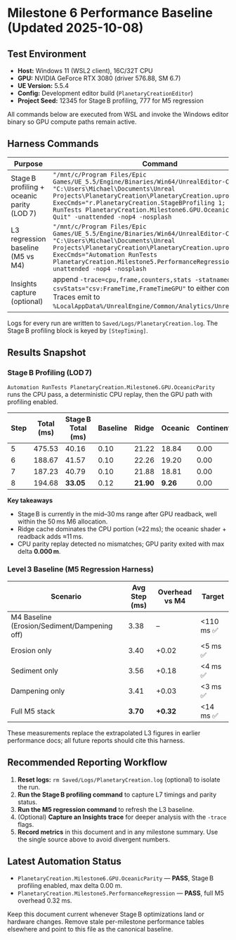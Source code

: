 # Milestone 6 Performance Baseline (Updated 2025-10-08)

## Test Environment
- **Host:** Windows 11 (WSL2 client), 16C/32T CPU
- **GPU:** NVIDIA GeForce RTX 3080 (driver 576.88, SM 6.7)
- **UE Version:** 5.5.4
- **Config:** Development editor build (`PlanetaryCreationEditor`)
- **Project Seed:** 12345 for Stage B profiling, 777 for M5 regression

All commands below are executed from WSL and invoke the Windows editor binary so GPU compute paths remain active.

## Harness Commands
| Purpose | Command |
| --- | --- |
| Stage B profiling + oceanic parity (LOD 7) | `"/mnt/c/Program Files/Epic Games/UE_5.5/Engine/Binaries/Win64/UnrealEditor-Cmd.exe" "C:\Users\Michael\Documents\Unreal Projects\PlanetaryCreation\PlanetaryCreation.uproject" -ExecCmds="r.PlanetaryCreation.StageBProfiling 1; Automation RunTests PlanetaryCreation.Milestone6.GPU.OceanicParity; Quit" -unattended -nop4 -nosplash` |
| L3 regression baseline (M5 vs M4) | `"/mnt/c/Program Files/Epic Games/UE_5.5/Engine/Binaries/Win64/UnrealEditor-Cmd.exe" "C:\Users\Michael\Documents\Unreal Projects\PlanetaryCreation\PlanetaryCreation.uproject" -ExecCmds="Automation RunTests PlanetaryCreation.Milestone5.PerformanceRegression; Quit" -unattended -nop4 -nosplash` |
| Insights capture (optional) | append `-trace=cpu,frame,counters,stats -statnamedevents -csvStats="csv:FrameTime,FrameTimeGPU"` to either command. Traces emit to `%LocalAppData%/UnrealEngine/Common/Analytics/UnrealInsights`. |

Logs for every run are written to `Saved/Logs/PlanetaryCreation.log`. The Stage B profiling block is keyed by `[StepTiming]`.

## Results Snapshot

### Stage B Profiling (LOD 7)
`Automation RunTests PlanetaryCreation.Milestone6.GPU.OceanicParity` runs the CPU pass, a deterministic CPU replay, then the GPU path with profiling enabled.

| Step | Total (ms) | Stage B Total (ms) | Baseline | Ridge | Oceanic | Continental | Readback |
| --- | --- | --- | --- | --- | --- | --- | --- |
| 5 | 475.53 | 40.16 | 0.10 | 21.22 | 18.84 | 0.00 | 0.00 |
| 6 | 188.67 | 41.57 | 0.10 | 22.26 | 19.20 | 0.00 | 0.00 |
| 7 | 187.23 | 40.79 | 0.10 | 21.88 | 18.81 | 0.00 | 0.00 |
| 8 | 194.68 | **33.05** | 0.12 | **21.90** | **9.26** | 0.00 | **1.77** |

**Key takeaways**
- Stage B is currently in the mid–30 ms range after GPU readback, well within the 50 ms M6 allocation.
- Ridge cache dominates the CPU portion (≈22 ms); the oceanic shader + readback adds ≈11 ms.
- CPU parity replay detected no mismatches; GPU parity exited with max delta **0.000 m**.

### Level 3 Baseline (M5 Regression Harness)

| Scenario | Avg Step (ms) | Overhead vs M4 | Target |
| --- | --- | --- | --- |
| M4 Baseline (Erosion/Sediment/Dampening off) | 3.38 | – | <110 ms ✅ |
| Erosion only | 3.40 | +0.02 | <5 ms ✅ |
| Sediment only | 3.56 | +0.18 | <4 ms ✅ |
| Dampening only | 3.41 | +0.03 | <3 ms ✅ |
| Full M5 stack | **3.70** | **+0.32** | <14 ms ✅ |

These measurements replace the extrapolated L3 figures in earlier performance docs; all future reports should cite this harness.

## Recommended Reporting Workflow
1. **Reset logs:** `rm Saved/Logs/PlanetaryCreation.log` (optional) to isolate the run.
2. **Run the Stage B profiling command** to capture L7 timings and parity status.
3. **Run the M5 regression command** to refresh the L3 baseline.
4. (Optional) **Capture an Insights trace** for deeper analysis with the `-trace` flags.
5. **Record metrics** in this document and in any milestone summary. Use the single source above to avoid divergent numbers.

## Latest Automation Status
- `PlanetaryCreation.Milestone6.GPU.OceanicParity` — **PASS**, Stage B profiling enabled, max delta 0.00 m.
- `PlanetaryCreation.Milestone5.PerformanceRegression` — **PASS**, full M5 overhead 0.32 ms.

Keep this document current whenever Stage B optimizations land or hardware changes. Remove stale per-milestone performance tables elsewhere and point to this file as the canonical baseline.
